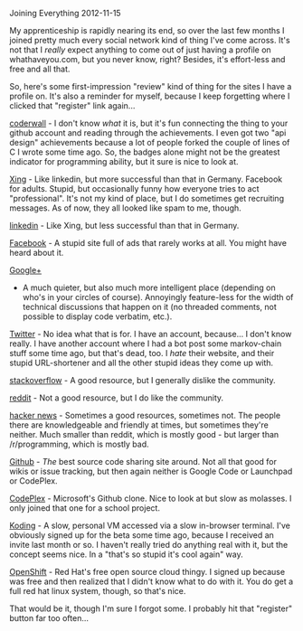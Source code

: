 Joining Everything
2012-11-15

My apprenticeship is rapidly nearing its end, so over the last few months I joined
pretty much every social network kind of thing I've come across. It's not that
I *really* expect anything to come out of just having a profile on
whathaveyou.com, but you never know, right? Besides, it's effort-less and
free and all that.

So, here's some first-impression "review" kind of thing for the sites
I have a profile on. It's also a reminder for myself, because I keep
forgetting where I clicked that "register" link again...

<a href="http://coderwall.com/rwos">coderwall</a> - I don't know *what* it
is, but it's fun connecting the thing to your github account and reading
through the achievements. I even got two "api design" achievements because
a lot of people forked the couple of lines of C I wrote some time ago.
So, the badges alone might not be the greatest indicator for programming
ability, but it sure is nice to look at.

<a href="http://xing.de">Xing</a> - Like linkedin, but more successful than
that in Germany. Facebook for adults. Stupid, but occasionally funny how
everyone tries to act "professional". It's not my kind of place, but I do
sometimes get recruiting messages. As of now, they all looked like spam to me, though.

<a href="http://linkedin.com">linkedin</a> - Like Xing, but less successful
than that in Germany.

<a href="http://facebook.com">Facebook</a> - A stupid site full of ads
that rarely works at all. You might have heard about it.

<a href="https://plus.google.com/u/0/102346113359431653890">Google+</a>
- A much quieter, but also much more intelligent place (depending
on who's in your circles of course). Annoyingly feature-less for the
width of technical discussions that happen on it (no threaded comments,
not possible to display code verbatim, etc.).

<a href="https://twitter.com/r_wos">Twitter</a> - No idea what that is for.
I have an account, because... I don't know really. I have another account
where I had a bot post some markov-chain stuff some time ago, but that's
dead, too. I *hate* their website, and their stupid URL-shortener and
all the other stupid ideas they come up with.

<a href="http://stackoverflow.com/users/1070069/rwos">stackoverflow</a> - A good
resource, but I generally dislike the community.

<a href="http://www.reddit.com/user/rwos/">reddit</a> - Not a good resource, but I do like the community.

<a href="http://news.ycombinator.com/user?id=rwos">hacker news</a> - Sometimes
a good resources, sometimes not. The people there are knowledgeable and friendly at times, but sometimes
they're neither. Much smaller than reddit, which is mostly good - but larger than /r/programming,
which is mostly bad.

<a href="http://github.com/rwos">Github</a> - *The* best source code sharing
site around. Not all that good for wikis or issue tracking, but then again neither
is Google Code or Launchpad or CodePlex.

<a href="http://codeplex.com">CodePlex</a> - Microsoft's Github clone. Nice
to look at but slow as molasses. I only joined that one for a school project.

<a href="https://koding.com/">Koding</a> - A slow, personal VM accessed via a
slow in-browser terminal. I've obviously signed up for the beta some time ago,
because I received an invite last month or so. I haven't really tried do
anything real with it, but the concept seems nice. In a "that's so stupid it's
cool again" way.

<a href="https://openshift.redhat.com/">OpenShift</a> - Red Hat's free open
source cloud thingy. I signed up because was free and then realized that
I didn't know what to do with it. You do get a full red hat linux system,
though, so that's nice.

That would be it, though I'm sure I forgot some. I probably hit that
"register" button far too often...

